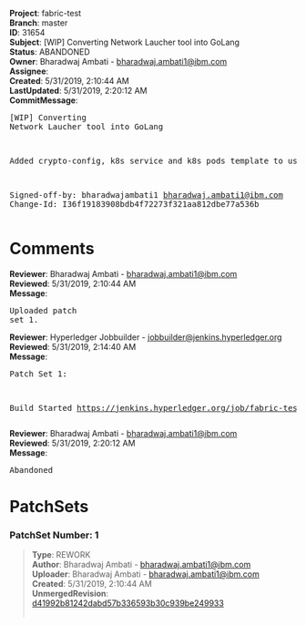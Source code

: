 <strong>Project</strong>: fabric-test<br><strong>Branch</strong>: master<br><strong>ID</strong>: 31654<br><strong>Subject</strong>: [WIP] Converting Network Laucher tool into GoLang<br><strong>Status</strong>: ABANDONED<br><strong>Owner</strong>: Bharadwaj Ambati - bharadwaj.ambati1@ibm.com<br><strong>Assignee</strong>:<br><strong>Created</strong>: 5/31/2019, 2:10:44 AM<br><strong>LastUpdated</strong>: 5/31/2019, 2:20:12 AM<br><strong>CommitMessage</strong>:<br><pre>[WIP] Converting Network Laucher tool into GoLang

   Added crypto-config, k8s service and k8s pods
   template to use ytt

Signed-off-by: bharadwajambati1 <bharadwaj.ambati1@ibm.com>
Change-Id: I36f19183908bdb4f72273f321aa812dbe77a536b
</pre><h1>Comments</h1><strong>Reviewer</strong>: Bharadwaj Ambati - bharadwaj.ambati1@ibm.com<br><strong>Reviewed</strong>: 5/31/2019, 2:10:44 AM<br><strong>Message</strong>: <pre>Uploaded patch set 1.</pre><strong>Reviewer</strong>: Hyperledger Jobbuilder - jobbuilder@jenkins.hyperledger.org<br><strong>Reviewed</strong>: 5/31/2019, 2:14:40 AM<br><strong>Message</strong>: <pre>Patch Set 1:

Build Started https://jenkins.hyperledger.org/job/fabric-test-verify-x86_64/3011/</pre><strong>Reviewer</strong>: Bharadwaj Ambati - bharadwaj.ambati1@ibm.com<br><strong>Reviewed</strong>: 5/31/2019, 2:20:12 AM<br><strong>Message</strong>: <pre>Abandoned</pre><h1>PatchSets</h1><h3>PatchSet Number: 1</h3><blockquote><strong>Type</strong>: REWORK<br><strong>Author</strong>: Bharadwaj Ambati - bharadwaj.ambati1@ibm.com<br><strong>Uploader</strong>: Bharadwaj Ambati - bharadwaj.ambati1@ibm.com<br><strong>Created</strong>: 5/31/2019, 2:10:44 AM<br><strong>UnmergedRevision</strong>: [d41992b81242dabd57b336593b30c939be249933](https://github.com/hyperledger-gerrit-archive/fabric-test/commit/d41992b81242dabd57b336593b30c939be249933)<br><br></blockquote>